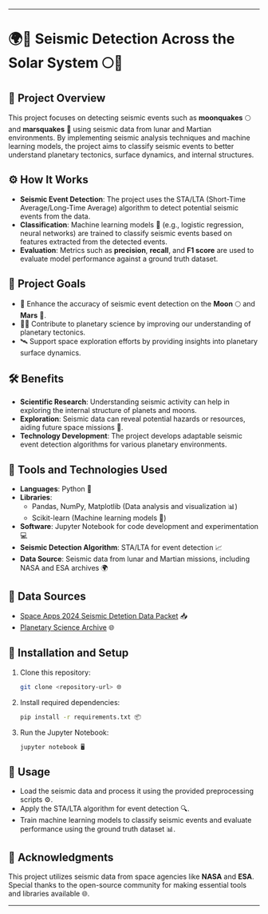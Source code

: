 
---

# 🌍🚀 Seismic Detection Across the Solar System 🌕🔴

## 🌟 Project Overview

This project focuses on detecting seismic events such as **moonquakes** 🌕 and **marsquakes** 🔴 using seismic data from lunar and Martian environments. By implementing seismic analysis techniques and machine learning models, the project aims to classify seismic events to better understand planetary tectonics, surface dynamics, and internal structures.

## ⚙️ How It Works

- **Seismic Event Detection**: The project uses the STA/LTA (Short-Time Average/Long-Time Average) algorithm to detect potential seismic events from the data.
- **Classification**: Machine learning models 🧠 (e.g., logistic regression, neural networks) are trained to classify seismic events based on features extracted from the detected events.
- **Evaluation**: Metrics such as **precision**, **recall**, and **F1 score** are used to evaluate model performance against a ground truth dataset.

## 🎯 Project Goals

- 🚀 Enhance the accuracy of seismic event detection on the **Moon** 🌕 and **Mars** 🔴.
- 🧑‍🔬 Contribute to planetary science by improving our understanding of planetary tectonics.
- 🛰️ Support space exploration efforts by providing insights into planetary surface dynamics.

## 🛠️ Benefits

- **Scientific Research**: Understanding seismic activity can help in exploring the internal structure of planets and moons.
- **Exploration**: Seismic data can reveal potential hazards or resources, aiding future space missions 🌌.
- **Technology Development**: The project develops adaptable seismic event detection algorithms for various planetary environments.

## 🧰 Tools and Technologies Used

- **Languages**: Python 🐍
- **Libraries**:
  - Pandas, NumPy, Matplotlib (Data analysis and visualization 📊)
  - Scikit-learn (Machine learning models 🤖)
- **Software**: Jupyter Notebook for code development and experimentation 💻
- **Seismic Detection Algorithm**: STA/LTA for event detection 📈
- **Data Source**: Seismic data from lunar and Martian missions, including NASA and ESA archives 🌍

## 📂 Data Sources

- [Space Apps 2024 Seismic Detetion Data Packet](https://wufs.wustl.edu/SpaceApps/data/space_apps_2024_seismic_detection.zip) 📥
- [Planetary Science Archive](https://psa.esa.int/psa/#/pages/home) 🌐

## 🚀 Installation and Setup

1. Clone this repository:
    ```bash
    git clone <repository-url> 🌐
    ```
2. Install required dependencies:
    ```bash
    pip install -r requirements.txt 📦
    ```
3. Run the Jupyter Notebook:
    ```bash
    jupyter notebook 🖥️
    ```

## 📝 Usage

- Load the seismic data and process it using the provided preprocessing scripts ⚙️.
- Apply the STA/LTA algorithm for event detection 🔍.
- Train machine learning models to classify seismic events and evaluate performance using the ground truth dataset 📊.

## 🙏 Acknowledgments

This project utilizes seismic data from space agencies like **NASA** and **ESA**. Special thanks to the open-source community for making essential tools and libraries available 🌐.

---

